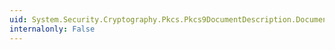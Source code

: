 ```yaml
---
uid: System.Security.Cryptography.Pkcs.Pkcs9DocumentDescription.DocumentDescription
internalonly: False
---
```

